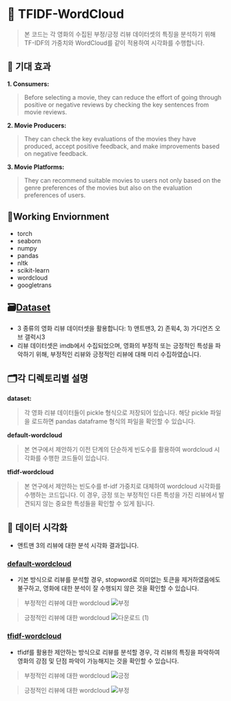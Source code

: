 # :jack_o_lantern: TFIDF-WordCloud
> 본 코드는 각 영화의 수집된 부정/긍정 리뷰 데이터셋의 특징을 분석하기 위해 TF-IDF의 가중치와 WordCloud를 같이 적용하여 시각화를 수행합니다.

## :apple: 기대 효과
**1. Consumers:**
> Before selecting a movie, they can reduce the effort of going through positive or negative reviews by checking the key sentences from movie reviews.
 
**2. Movie Producers:**
> They can check the key evaluations of the movies they have produced, accept positive feedback, and make improvements based on negative feedback.

**3. Movie Platforms:**
> They can recommend suitable movies to users not only based on the genre preferences of the movies but also on the evaluation preferences of users.

## 🌲Working Enviornment
* torch
* seaborn
* numpy
* pandas
* nltk
* scikit-learn
* wordcloud
* googletrans

## 🗃️[Dataset](https://github.com/ZangZaeSeok/TFIDF-WordCloud/tree/main/dataset)
* 3 종류의 영화 리뷰 데이터셋을 활용합니다: 1) 앤트맨3, 2) 존윅4, 3) 가디언즈 오브 갤럭시3
* 리뷰 데이터셋은 imdb에서 수집되었으며, 영화의 부정적 또는 긍정적인 특성을 파악하기 위해, 부정적인 리뷰와 긍정적인 리뷰에 대해 미리 수집하였습니다.

## 🗂️각 디렉토리별 설명
**dataset:**
> 각 영화 리뷰 데이터들이 pickle 형식으로 저장되어 있습니다. 해당 pickle 파일을 로드하면 pandas dataframe 형식의 파일을 확인할 수 있습니다.

**default-wordcloud**
> 본 연구에서 제안하기 이전 단계의 단순하게 빈도수를 활용하여 wordcloud 시각화를 수행한 코드들이 있습니다.

**tfidf-wordcloud**
> 본 연구에서 제안하는 빈도수를 tf-idf 가중치로 대체하여 wordcloud 시각화를 수행하는 코드입니다. 이 경우, 긍정 또는 부정적인 다른 특성을 가진 리뷰에서 발견되지 않는 중요한 특성들을 확인할 수 있게 됩니다.

## 🔎 데이터 시각화
- 앤트맨 3의 리뷰에 대한 분석 시각화 결과입니다.
### [default-wordcloud](https://github.com/ZangZaeSeok/TFIDF-WordCloud/blob/main/default-wordcloud/%E1%84%8B%E1%85%A2%E1%86%AB%E1%84%90%E1%85%B3%E1%84%86%E1%85%A2%E1%86%AB-No%20processing.ipynb)
- 기본 방식으로 리뷰를 분석할 경우, stopword로 의미없는 토큰을 제거하였음에도 불구하고, 영화에 대한 분석이 잘 수행되지 않은 것을 확인할 수 있습니다.
> 부정적인 리뷰에 대한 wordcloud
![부정](https://github.com/user-attachments/assets/3832d490-6f9a-46d5-8a82-cc12916238bf)
 
> 긍정적인 리뷰에 대한 wordcloud
![다운로드 (1)](https://github.com/user-attachments/assets/1a0b4fc6-c36a-41e5-a7b9-cbe6b33c1142)

### [tfidf-wordcloud](https://github.com/ZangZaeSeok/TFIDF-WordCloud/blob/main/tfidf-wordcloud/%E1%84%8B%E1%85%A2%E1%86%AB%E1%84%90%E1%85%B3%E1%84%86%E1%85%A2%E1%86%AB.ipynb)
- tfidf를 활용한 제안하는 방식으로 리뷰를 분석할 경우, 각 리뷰의 특징을 파악하여 영화의 강점 및 단점 파악이 가능해지는 것을 확인할 수 있습니다.

> 부정적인 리뷰에 대한 wordcloud
![긍정](https://github.com/user-attachments/assets/bf2739db-2ce8-43fe-a942-8060c7ab10ba)

> 긍정적인 리뷰에 대한 wordcloud
![부정](https://github.com/user-attachments/assets/b1645b84-573e-4f6f-ac45-2b8cb6c64b93)


